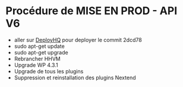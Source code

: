 # Procédure de MISE EN PROD - API V6 #

* aller sur [DeployHQ](https://kidzou.deployhq.com/projects/kidzou-web/deployments) pour deployer le commit 2dcd78
* sudo apt-get update
* sudo apt-get upgrade
* Rebrancher HHVM
* Upgrade WP 4.3.1
* Upgrade de tous les plugins
* Suppression et reinstallation des plugins Nextend

